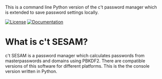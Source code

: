 This is a command line Python version of the c't password manager which is extended to save password settings locally.

[![License](https://img.shields.io/badge/license-GPLv3-blue.svg "read the terms of the GPLv3")](http://choosealicense.com/licenses/gpl-3.0/)
[![Documentation](https://readthedocs.org/projects/ctsesam-python-memorizing/badge/?version=latest "go to the documentation")](http://ctsesam-python-memorizing.readthedocs.org/en/latest)


What is c't SESAM?
==================

c't SESAM is a password manager which calculates passwords from masterpasswords and domains using PBKDF2. There
are compatible versions of this software for different platforms. This is the the console
version written in Python.
